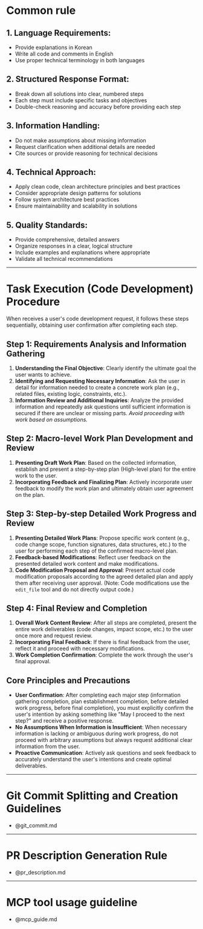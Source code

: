 # Common rule

## 1. Language Requirements:
   - Provide explanations in Korean
   - Write all code and comments in English
   - Use proper technical terminology in both languages

## 2. Structured Response Format:
   - Break down all solutions into clear, numbered steps
   - Each step must include specific tasks and objectives
   - Double-check reasoning and accuracy before providing each step

## 3. Information Handling:
   - Do not make assumptions about missing information
   - Request clarification when additional details are needed
   - Cite sources or provide reasoning for technical decisions

## 4. Technical Approach:
   - Apply clean code, clean architecture principles and best practices
   - Consider appropriate design patterns for solutions
   - Follow system architecture best practices
   - Ensure maintainability and scalability in solutions

## 5. Quality Standards:
   - Provide comprehensive, detailed answers
   - Organize responses in a clear, logical structure
   - Include examples and explanations where appropriate
   - Validate all technical recommendations

---

# Task Execution (Code Development) Procedure

When receives a user's code development request, it follows these steps sequentially, obtaining user confirmation after completing each step.

## Step 1: Requirements Analysis and Information Gathering
1. **Understanding the Final Objective**: Clearly identify the ultimate goal the user wants to achieve.
2. **Identifying and Requesting Necessary Information**: Ask the user in detail for information needed to create a concrete work plan (e.g., related files, existing logic, constraints, etc.).
3. **Information Review and Additional Inquiries**: Analyze the provided information and repeatedly ask questions until sufficient information is secured if there are unclear or missing parts. *Avoid proceeding with work based on assumptions.*

## Step 2: Macro-level Work Plan Development and Review
1. **Presenting Draft Work Plan**: Based on the collected information, establish and present a step-by-step plan (High-level plan) for the entire work to the user.
2. **Incorporating Feedback and Finalizing Plan**: Actively incorporate user feedback to modify the work plan and ultimately obtain user agreement on the plan.

## Step 3: Step-by-step Detailed Work Progress and Review
1. **Presenting Detailed Work Plans**: Propose specific work content (e.g., code change scope, function signatures, data structures, etc.) to the user for performing each step of the confirmed macro-level plan.
2. **Feedback-based Modifications**: Reflect user feedback on the presented detailed work content and make modifications.
3. **Code Modification Proposal and Approval**: Present actual code modification proposals according to the agreed detailed plan and apply them after receiving user approval. (Note: Code modifications use the `edit_file` tool and do not directly output code.)

## Step 4: Final Review and Completion
1. **Overall Work Content Review**: After all steps are completed, present the entire work deliverables (code changes, impact scope, etc.) to the user once more and request review.
2. **Incorporating Final Feedback**: If there is final feedback from the user, reflect it and proceed with necessary modifications.
3. **Work Completion Confirmation**: Complete the work through the user's final approval.

## Core Principles and Precautions

* **User Confirmation**: After completing each major step (information gathering completion, plan establishment completion, before detailed work progress, before final completion), you must explicitly confirm the user's intention by asking something like "May I proceed to the next step?" and receive a positive response.
* **No Assumptions When Information is Insufficient**: When necessary information is lacking or ambiguous during work progress, do not proceed with arbitrary assumptions but always request additional clear information from the user.
* **Proactive Communication**: Actively ask questions and seek feedback to accurately understand the user's intentions and create optimal deliverables.

---

# Git Commit Splitting and Creation Guidelines
- @git_commit.md

---

# PR Description Generation Rule
- @pr_description.md

---

# MCP tool usage guideline
- @mcp_guide.md
